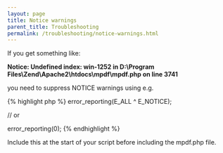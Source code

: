 ```yaml
---
layout: page
title: Notice warnings
parent_title: Troubleshooting
permalink: /troubleshooting/notice-warnings.html
---
```


<div id="bpmbook" class="bpmbook" style="direction:ltr;">
<div class="topic_user_field">
<div id="U0">
<p>If you get something like:</p>
<p><b>Notice: Undefined index: win-1252 in D:\Program Files\Zend\Apache2\htdocs\mpdf\mpdf.php on line 3741</b></p>
<p>you need to suppress NOTICE warnings using e.g.</p>

{% highlight php %}
error_reporting(E_ALL ^ E_NOTICE);  

// or

error_reporting(0);
{% endhighlight %}

<p>Include this at the start of your script before including the mpdf.php file.</p>
</div>
</div>

